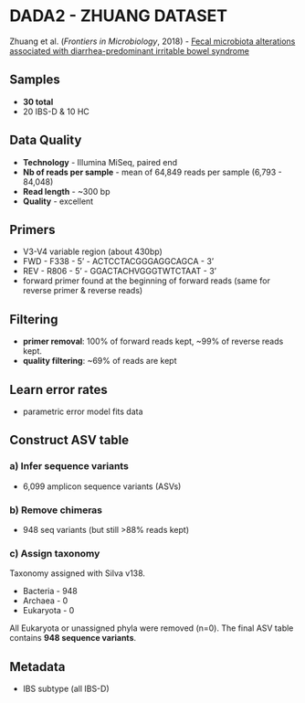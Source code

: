 # DADA2 - ZHUANG DATASET

Zhuang et al. (_Frontiers in Microbiology_, 2018) - [Fecal microbiota alterations associated with diarrhea-predominant irritable bowel syndrome][1]

[1]: https://www.frontiersin.org/articles/10.3389/fmicb.2018.01600/full


## Samples
- **30 total**
- 20 IBS-D & 10 HC


## Data Quality
- **Technology** - Illumina MiSeq, paired end
- **Nb of reads per sample** - mean of 64,849 reads per sample (6,793 - 84,048)
- **Read length** - ~300 bp
- **Quality** - excellent


## Primers
- V3-V4 variable region (about 430bp)
- FWD - F338 - 5’ - ACTCCTACGGGAGGCAGCA - 3’
- REV - R806 - 5’ - GGACTACHVGGGTWTCTAAT - 3’
- forward primer found at the beginning of forward reads (same for reverse primer & reverse reads)


## Filtering
- **primer removal**: 100% of forward reads kept, \~99% of reverse reads kept.
- **quality filtering**: \~69% of reads are kept


## Learn error rates
- parametric error model fits data


## Construct ASV table
### a) Infer sequence variants
- 6,099 amplicon sequence variants (ASVs)

### b) Remove chimeras
- 948 seq variants (but still >88% reads kept)

### c) Assign taxonomy
Taxonomy assigned with Silva v138.
- Bacteria - 948
- Archaea - 0
- Eukaryota - 0

All Eukaryota or unassigned phyla were removed (n=0). The final ASV table contains **948 sequence variants**.

## Metadata
- IBS subtype (all IBS-D)